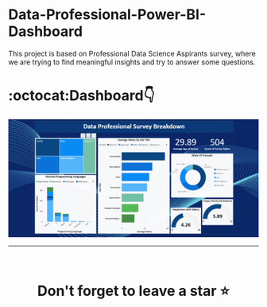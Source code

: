 # Data-Professional-Power-BI-Dashboard
This project is based on Professional Data Science Aspirants survey, where we are trying to find meaningful insights and try to answer some questions.

# :octocat:Dashboard👇

![Alt text](https://github.com/atharva07/Data-Professional-Power-BI-Dashboard/blob/main/DataProfessional.png)

<hr />
<br />

# <div align="center">Don't forget to leave a star ⭐️</div>
